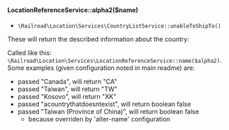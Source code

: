 
#### LocationReferenceService::alpha2($name)


* `\Railroad\Location\Services\CountryListService::unableToShipTo()`

These will return the described information about the country:

Called like this: `\Railroad\Location\Services\LocationReferenceService::name($alpha2)`. Some examples (given configuration noted in main readme) are:

* passed "Canada", will return "CA"
* passed "Taiwan", will return "TW"
* passed "Kosovo", will return "XK"
* passed "acountrythatdoesntexist", will return boolean false
* passed "Taiwan (Province of China)", will return boolean false
    * because overriden by 'alter-name' configuration

